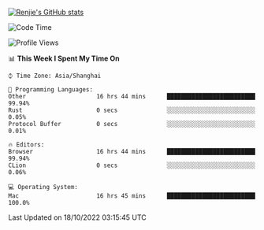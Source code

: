 [![Renjie's GitHub stats](https://github-readme-stats.vercel.app/api?username=liurenjie1024&show_icons=true&theme=chartreuse-dark)](https://github.com/anuraghazra/github-readme-stats)

<!--START_SECTION:waka-->
![Code Time](http://img.shields.io/badge/Code%20Time-240%20hrs%2033%20mins-blue)

![Profile Views](http://img.shields.io/badge/Profile%20Views-5-blue)

📊 **This Week I Spent My Time On** 

```text
⌚︎ Time Zone: Asia/Shanghai

💬 Programming Languages: 
Other                    16 hrs 44 mins      █████████████████████████   99.94% 
Rust                     0 secs              ░░░░░░░░░░░░░░░░░░░░░░░░░   0.05% 
Protocol Buffer          0 secs              ░░░░░░░░░░░░░░░░░░░░░░░░░   0.01%

🔥 Editors: 
Browser                  16 hrs 44 mins      █████████████████████████   99.94% 
CLion                    0 secs              ░░░░░░░░░░░░░░░░░░░░░░░░░   0.06%

💻 Operating System: 
Mac                      16 hrs 45 mins      █████████████████████████   100.0%

```


 Last Updated on 18/10/2022 03:15:45 UTC
<!--END_SECTION:waka-->

